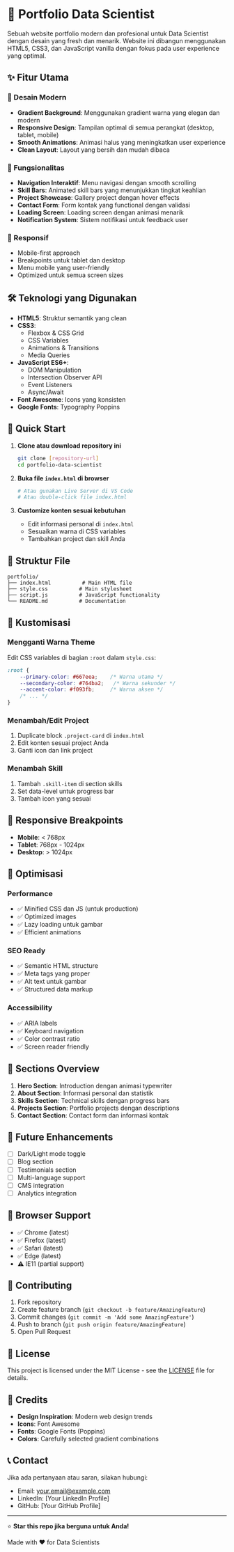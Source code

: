 # 🚀 Portfolio Data Scientist

Sebuah website portfolio modern dan profesional untuk Data Scientist dengan desain yang fresh dan menarik. Website ini dibangun menggunakan HTML5, CSS3, dan JavaScript vanilla dengan fokus pada user experience yang optimal.

## ✨ Fitur Utama

### 🎨 Desain Modern
- **Gradient Background**: Menggunakan gradient warna yang elegan dan modern
- **Responsive Design**: Tampilan optimal di semua perangkat (desktop, tablet, mobile)
- **Smooth Animations**: Animasi halus yang meningkatkan user experience
- **Clean Layout**: Layout yang bersih dan mudah dibaca

### 🔧 Fungsionalitas
- **Navigation Interaktif**: Menu navigasi dengan smooth scrolling
- **Skill Bars**: Animated skill bars yang menunjukkan tingkat keahlian
- **Project Showcase**: Gallery project dengan hover effects
- **Contact Form**: Form kontak yang functional dengan validasi
- **Loading Screen**: Loading screen dengan animasi menarik
- **Notification System**: Sistem notifikasi untuk feedback user

### 📱 Responsif
- Mobile-first approach
- Breakpoints untuk tablet dan desktop
- Menu mobile yang user-friendly
- Optimized untuk semua screen sizes

## 🛠️ Teknologi yang Digunakan

- **HTML5**: Struktur semantik yang clean
- **CSS3**: 
  - Flexbox & CSS Grid
  - CSS Variables
  - Animations & Transitions
  - Media Queries
- **JavaScript ES6+**:
  - DOM Manipulation
  - Intersection Observer API
  - Event Listeners
  - Async/Await
- **Font Awesome**: Icons yang konsisten
- **Google Fonts**: Typography Poppins

## 🚀 Quick Start

1. **Clone atau download repository ini**
   ```bash
   git clone [repository-url]
   cd portfolio-data-scientist
   ```

2. **Buka file `index.html` di browser**
   ```bash
   # Atau gunakan Live Server di VS Code
   # Atau double-click file index.html
   ```

3. **Customize konten sesuai kebutuhan**
   - Edit informasi personal di `index.html`
   - Sesuaikan warna di CSS variables
   - Tambahkan project dan skill Anda

## 📂 Struktur File

```
portfolio/
├── index.html          # Main HTML file
├── style.css          # Main stylesheet
├── script.js          # JavaScript functionality
└── README.md          # Documentation
```

## 🎨 Kustomisasi

### Mengganti Warna Theme
Edit CSS variables di bagian `:root` dalam `style.css`:

```css
:root {
    --primary-color: #667eea;    /* Warna utama */
    --secondary-color: #764ba2;   /* Warna sekunder */
    --accent-color: #f093fb;     /* Warna aksen */
    /* ... */
}
```

### Menambah/Edit Project
1. Duplicate block `.project-card` di `index.html`
2. Edit konten sesuai project Anda
3. Ganti icon dan link project

### Menambah Skill
1. Tambah `.skill-item` di section skills
2. Set data-level untuk progress bar
3. Tambah icon yang sesuai

## 📱 Responsive Breakpoints

- **Mobile**: < 768px
- **Tablet**: 768px - 1024px  
- **Desktop**: > 1024px

## 🔧 Optimisasi

### Performance
- ✅ Minified CSS dan JS (untuk production)
- ✅ Optimized images
- ✅ Lazy loading untuk gambar
- ✅ Efficient animations

### SEO Ready
- ✅ Semantic HTML structure
- ✅ Meta tags yang proper
- ✅ Alt text untuk gambar
- ✅ Structured data markup

### Accessibility
- ✅ ARIA labels
- ✅ Keyboard navigation
- ✅ Color contrast ratio
- ✅ Screen reader friendly

## 🎯 Sections Overview

1. **Hero Section**: Introduction dengan animasi typewriter
2. **About Section**: Informasi personal dan statistik
3. **Skills Section**: Technical skills dengan progress bars
4. **Projects Section**: Portfolio projects dengan descriptions
5. **Contact Section**: Contact form dan informasi kontak

## 🔄 Future Enhancements

- [ ] Dark/Light mode toggle
- [ ] Blog section
- [ ] Testimonials section
- [ ] Multi-language support
- [ ] CMS integration
- [ ] Analytics integration

## 📄 Browser Support

- ✅ Chrome (latest)
- ✅ Firefox (latest)
- ✅ Safari (latest)
- ✅ Edge (latest)
- ⚠️ IE11 (partial support)

## 🤝 Contributing

1. Fork repository
2. Create feature branch (`git checkout -b feature/AmazingFeature`)
3. Commit changes (`git commit -m 'Add some AmazingFeature'`)
4. Push to branch (`git push origin feature/AmazingFeature`)
5. Open Pull Request

## 📝 License

This project is licensed under the MIT License - see the [LICENSE](LICENSE) file for details.

## 🙏 Credits

- **Design Inspiration**: Modern web design trends
- **Icons**: Font Awesome
- **Fonts**: Google Fonts (Poppins)
- **Colors**: Carefully selected gradient combinations

## 📞 Contact

Jika ada pertanyaan atau saran, silakan hubungi:

- Email: your.email@example.com
- LinkedIn: [Your LinkedIn Profile]
- GitHub: [Your GitHub Profile]

---

⭐ **Star this repo jika berguna untuk Anda!**

Made with ❤️ for Data Scientists
